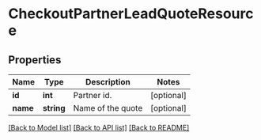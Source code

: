 # CheckoutPartnerLeadQuoteResource

## Properties
Name | Type | Description | Notes
------------ | ------------- | ------------- | -------------
**id** | **int** | Partner id. | [optional] 
**name** | **string** | Name of the quote | [optional] 

[[Back to Model list]](../README.md#documentation-for-models) [[Back to API list]](../README.md#documentation-for-api-endpoints) [[Back to README]](../README.md)


